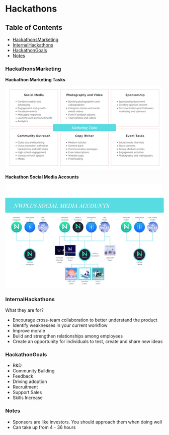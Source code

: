 # Hackathons

## Table of Contents

* [HackathonsMarketing](#hackathonsMarketing) <br>
* [InternalHackathons](#internalHackathons) <br>
* [HackathonGoals](#hackathonGoals) <br>
* [Notes](#notes)<br>

### HackathonsMarketing

**Hackathon Marketing Tasks**

![](/Hackathons/IntroAssets/HackathonMarketingTasks.jpg)

**Hackathon Social Media Accounts**

![](/Hackathons/IntroAssets/HackathonSocialMediaAccounts.jpg)

### InternalHackathons

What they are for?

* Encourage cross-team collaboration to better understand the product
* Identify weaknesses in your current workflow
* Improve morale
* Build and strengthen relationships among employees
* Create an opportunity for individuals to test, create and share new ideas

### HackathonGoals

* R&D
* Community Building
* Feedback
* Driving adoption
* Recruitment
* Support Sales
* Skills Increase

### Notes

- Sponsors are like investors. You should approach them when doing well
- Can take up from 4 - 36 hours
